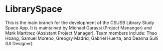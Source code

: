 # LibrarySpace
This is the main branch for the development of the CSUSB Library Study Space App. It is maintained by Michael Garaysi (Project Mananger) and Mark Martinez (Assistant Project Manager). Team members include: Thao Hoang, Samuel Moreno, Greogry Madrid, Gabriel Huerta, and Deanna Sulli (UI Designer)
